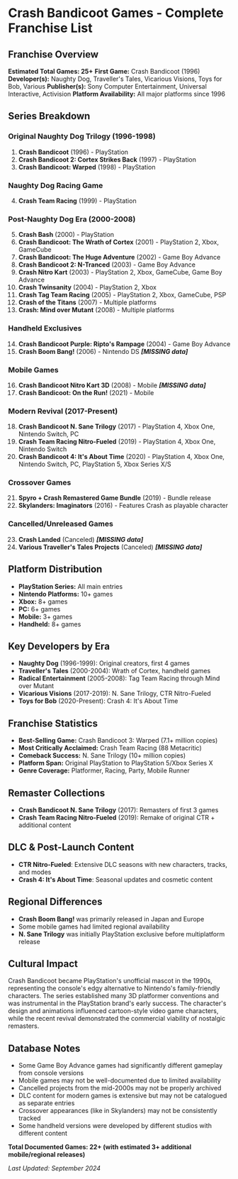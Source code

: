 # Crash Bandicoot Games - Complete Franchise List

## Franchise Overview
**Estimated Total Games: 25+**
**First Game:** Crash Bandicoot (1996)
**Developer(s):** Naughty Dog, Traveller's Tales, Vicarious Visions, Toys for Bob, Various
**Publisher(s):** Sony Computer Entertainment, Universal Interactive, Activision
**Platform Availability:** All major platforms since 1996

## Series Breakdown

### Original Naughty Dog Trilogy (1996-1998)
1. **Crash Bandicoot** (1996) - PlayStation
2. **Crash Bandicoot 2: Cortex Strikes Back** (1997) - PlayStation
3. **Crash Bandicoot: Warped** (1998) - PlayStation

### Naughty Dog Racing Game
4. **Crash Team Racing** (1999) - PlayStation

### Post-Naughty Dog Era (2000-2008)
5. **Crash Bash** (2000) - PlayStation
6. **Crash Bandicoot: The Wrath of Cortex** (2001) - PlayStation 2, Xbox, GameCube
7. **Crash Bandicoot: The Huge Adventure** (2002) - Game Boy Advance
8. **Crash Bandicoot 2: N-Tranced** (2003) - Game Boy Advance
9. **Crash Nitro Kart** (2003) - PlayStation 2, Xbox, GameCube, Game Boy Advance
10. **Crash Twinsanity** (2004) - PlayStation 2, Xbox
11. **Crash Tag Team Racing** (2005) - PlayStation 2, Xbox, GameCube, PSP
12. **Crash of the Titans** (2007) - Multiple platforms
13. **Crash: Mind over Mutant** (2008) - Multiple platforms

### Handheld Exclusives
14. **Crash Bandicoot Purple: Ripto's Rampage** (2004) - Game Boy Advance
15. **Crash Boom Bang!** (2006) - Nintendo DS ***[MISSING data]***

### Mobile Games
16. **Crash Bandicoot Nitro Kart 3D** (2008) - Mobile ***[MISSING data]***
17. **Crash Bandicoot: On the Run!** (2021) - Mobile

### Modern Revival (2017-Present)
18. **Crash Bandicoot N. Sane Trilogy** (2017) - PlayStation 4, Xbox One, Nintendo Switch, PC
19. **Crash Team Racing Nitro-Fueled** (2019) - PlayStation 4, Xbox One, Nintendo Switch
20. **Crash Bandicoot 4: It's About Time** (2020) - PlayStation 4, Xbox One, Nintendo Switch, PC, PlayStation 5, Xbox Series X/S

### Crossover Games
21. **Spyro + Crash Remastered Game Bundle** (2019) - Bundle release
22. **Skylanders: Imaginators** (2016) - Features Crash as playable character

### Cancelled/Unreleased Games
23. **Crash Landed** (Canceled) ***[MISSING data]***
24. **Various Traveller's Tales Projects** (Canceled) ***[MISSING data]***

## Platform Distribution
- **PlayStation Series:** All main entries
- **Nintendo Platforms:** 10+ games
- **Xbox:** 8+ games
- **PC:** 6+ games
- **Mobile:** 3+ games
- **Handheld:** 8+ games

## Key Developers by Era
- **Naughty Dog** (1996-1999): Original creators, first 4 games
- **Traveller's Tales** (2000-2004): Wrath of Cortex, handheld games
- **Radical Entertainment** (2005-2008): Tag Team Racing through Mind over Mutant
- **Vicarious Visions** (2017-2019): N. Sane Trilogy, CTR Nitro-Fueled
- **Toys for Bob** (2020-Present): Crash 4: It's About Time

## Franchise Statistics
- **Best-Selling Game:** Crash Bandicoot 3: Warped (7.1+ million copies)
- **Most Critically Acclaimed:** Crash Team Racing (88 Metacritic)
- **Comeback Success:** N. Sane Trilogy (10+ million copies)
- **Platform Span:** Original PlayStation to PlayStation 5/Xbox Series X
- **Genre Coverage:** Platformer, Racing, Party, Mobile Runner

## Remaster Collections
- **Crash Bandicoot N. Sane Trilogy** (2017): Remasters of first 3 games
- **Crash Team Racing Nitro-Fueled** (2019): Remake of original CTR + additional content

## DLC & Post-Launch Content
- **CTR Nitro-Fueled**: Extensive DLC seasons with new characters, tracks, and modes
- **Crash 4: It's About Time**: Seasonal updates and cosmetic content

## Regional Differences
- **Crash Boom Bang!** was primarily released in Japan and Europe
- Some mobile games had limited regional availability
- **N. Sane Trilogy** was initially PlayStation exclusive before multiplatform release

## Cultural Impact
Crash Bandicoot became PlayStation's unofficial mascot in the 1990s, representing the console's edgy alternative to Nintendo's family-friendly characters. The series established many 3D platformer conventions and was instrumental in the PlayStation brand's early success. The character's design and animations influenced cartoon-style video game characters, while the recent revival demonstrated the commercial viability of nostalgic remasters.

## Database Notes
- Some Game Boy Advance games had significantly different gameplay from console versions
- Mobile games may not be well-documented due to limited availability
- Cancelled projects from the mid-2000s may not be properly archived
- DLC content for modern games is extensive but may not be catalogued as separate entries
- Crossover appearances (like in Skylanders) may not be consistently tracked
- Some handheld versions were developed by different studios with different content

**Total Documented Games: 22+ (with estimated 3+ additional mobile/regional releases)**

*Last Updated: September 2024*